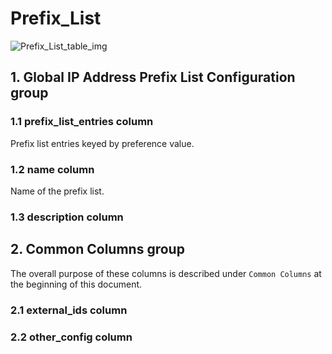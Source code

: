 # Prefix_List

![Prefix_List_table_img](http://www.plantuml.com/plantuml/img/0Vy00Fz0StHXSdHrRMmAS65ZQs5dPI0YKczlT21KOM9iPNCY87iAOsnXStCWK79bPcbuNqnfStGAVGfqRsTbT6XbSY1x2cDiONDp859lTNHbNqrXS5z5RdHoUGfz2b1oPMPfU5zCQNDq83mkTIuWKczrT6LVJM5mNqLkT79v2cXfP6KWOsboOsnb2cXfP6KWRMLjOcLoSmfiPMTbRcGWScbdQ7GAOszkT6bkTMzp86nfRcKWBI0yOZvpT79lRcSyBs8-879bPcLoPMvZPGfaRtHqPMGWR6bkPI0j83nfFdTbOMiyBsa-879bPcLoPMvZPGfbRcHiPMTbRcGAG6LkP7LjR0e0)

## 1. Global IP Address Prefix List Configuration group

### 1.1 prefix_list_entries column

Prefix list entries keyed by preference value.

### 1.2 name column

Name of the prefix list.

### 1.3 description column

## 2. Common Columns group

The overall purpose of these columns is described under `Common Columns` at the
beginning of this document.

### 2.1 external_ids column

### 2.2 other_config column

